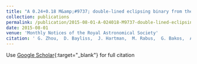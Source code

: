 ```yaml
---
title: "A 0.24+0.18 M&amp;#9737; double-lined eclipsing binary from the HATSouth survey"
collection: publications
permalink: /publication/2015-08-01-A-024018-M9737-double-lined-eclipsing-binary-from-the-HATSouth-survey
date: 2015-08-01
venue: 'Monthly Notices of the Royal Astronomical Society'
citation: ' G. Zhou,  D. Bayliss,  J. Hartman,  M. Rabus,  G. Bakos,  A. Jordán,  R. Brahm,  K. Penev,  Z. Csubry,  L. Mancini,  N. Espinoza,  M. de Val-Borro,  W. Bhatti,  S. Ciceri,  T. Henning,  B. Schmidt,  S. Murphy,  R. Butler,  P. Arriagada,  S. Shectman,  J. Crane,  I. Thompson,  V. Suc,  R. Noyes, &quot;A 0.24+0.18 M$_ensuremathodot$ double-lined eclipsing binary from the HATSouth survey.&quot; Monthly Notices of the Royal Astronomical Society, 2015.'
---
```

Use [Google Scholar](https://scholar.google.com/scholar?q=A+0.24+0.18+M&amp;#9737;+double+lined+eclipsing+binary+from+the+HATSouth+survey){:target="_blank"} for full citation